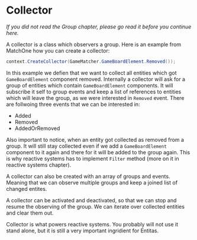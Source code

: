 # Collector
_If you did not read the Group chapter, please go read it before you continue here._

A collector is a class which observers a group. Here is an example from MatchOne how you can create a collector:

```csharp
context.CreateCollector(GameMatcher.GameBoardElement.Removed());
```

In this example we defien that we want to collect all entities which got `GameBoardElement` component removed. Internally a collector will ask for a group of entities which contain `GameBoardElement` components. It will subscribe it self to group events and keep a list of references to entities which will leave the group, as we were interested in `Removed` event. There are follwoing three events that we can be interested in:
- Added
- Removed
- AddedOrRemoved

Also important to notice, when an entity got collected as removed from a group. It will still stay collected even if we add a `GameBoardElement` component to it again and there for it will be added to the group again. This is why reactive systems has to implement `Filter` method (more on it in reactive systems chapter).

A collector can also be created with an array of groups and events. Meaning that we can observe multiple groups and keep a joined list of changed entites.

A collector can be activated and deactivated, so that we can stop and resume the observing of the group. We can iterate over collected entities and clear them out.

Collector is what powers reactive systems. You probably will not use it stand alone, but it is still a very important ingridient for Entitas.